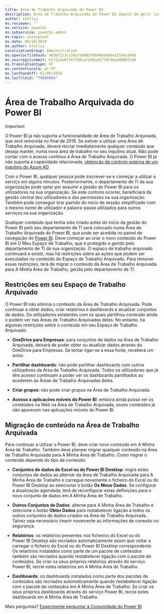 ```yaml
---
title: Área de Trabalho Arquivada do Power BI
description: Área de Trabalho Arquivada do Power BI depois de gerir locatários do Office 365
author: kfollis
ms.reviewer: ''
ms.service: powerbi
ms.subservice: powerbi-admin
ms.topic: conceptual
ms.date: 09/18/2019
ms.author: kfollis
LocalizationGroup: Administration
ms.openlocfilehash: 403bf213cc2da7ad803780946e606433166e3484
ms.sourcegitcommit: 6272c4a0f267708ca7d38a45774f3bedd680f2d6
ms.translationtype: HT
ms.contentlocale: pt-PT
ms.lasthandoff: 01/06/2020
ms.locfileid: "74699964"
---
```

# <a name="power-bi-archived-workspace"></a>Área de Trabalho Arquivada do Power BI

> [!IMPORTANT]
> O Power BI já não suporta a funcionalidade de Área de Trabalho Arquivada, que será removida no final de 2019. Se estiver a utilizar uma Área de Trabalho Arquivada, deverá recriar imediatamente qualquer conteúdo que deseja manter, numa nova área de trabalho no seu inquilino atual. Não pode contar com o acesso contínuo à Área de Trabalho Arquivada. O Power BI já não suporta a capacidade relacionada, [obtenção de controlo externa de um inquilino do Azure AD](service-admin-faq.md#what-is-the-process-to-manage-a-tenant-created-by-microsoft-for-my-users).

Com o Power BI, qualquer pessoa pode inscrever-se e começar a utilizar o serviço em alguns minutos.  Posteriormente, o departamento de TI da sua organização pode optar por assumir a gestão do Power BI para os utilizadores na sua organização.  Se este controlo ocorrer, beneficiará da gestão central dos utilizadores e das permissões na sua organização. Também pode conseguir tirar partido do início de sessão simplificado com o mesmo nome de utilizador e palavra-passe utilizados para outros serviços na sua organização.

Qualquer conteúdo que tenha sido criado antes do início da gestão do Power BI pelo seu departamento de TI será colocado numa Área de Trabalho Arquivada do Power BI, que pode ser acedida no painel de navegação do [Power BI](https://app.powerbi.com). Deve começar ao criar o novo conteúdo do Power BI em O Meu Espaço de Trabalho, que é protegido e gerido pelo departamento de TI da sua organização.  O espaço de trabalho arquivado continuará a existir, mas há restrições sobre as ações que podem ser executadas no conteúdo do Espaço de Trabalho Arquivado.  Para remover essas restrições, terá de migrar o conteúdo da Área de Trabalho Arquivada para A Minha Área de Trabalho, gerida pelo departamento de TI.

## <a name="restrictions-in-your-archived-workspace"></a>Restrições em seu Espaço de Trabalho Arquivado

O Power BI não elimina o conteúdo da Área de Trabalho Arquivada. Pode continuar a obter dados, criar relatórios e dashboards e atualizar conjuntos de dados. Os utilizadores existentes com os quais partilhou conteúdo ainda o podem ver nas Áreas de Trabalho Arquivadas deles. No entanto, há algumas restrições sobre o conteúdo em seu Espaço de Trabalho Arquivado:

* **OneDrive para Empresas**: para conjuntos de dados na Área de Trabalho Arquivada, deixará de poder obter ou atualizar dados através do OneDrive para Empresas.  Se tentar ligar-se a essa fonte, receberá um aviso.

* **Partilhar dashboards**: não pode partilhar dashboards com outros utilizadores da Área de Trabalho Arquivada.  Todos os utilizadores que já têm acesso continuam a poder ver os dashboards partilhados ao acederem às Áreas de Trabalho Arquivadas deles.

* **Criar grupos**: não pode criar grupos na Área de Trabalho Arquivada.

* **Acesso a aplicações móveis do Power BI**: embora ainda possa ver os conteúdos na Web na Área de Trabalho Arquivada, esses conteúdos já não aparecem nas aplicações móveis do Power BI.

## <a name="migrating-content-in-your-archived-workspace"></a>Migração de conteúdo na Área de Trabalho Arquivada

Para continuar a utilizar o Power BI, deve criar novo conteúdo em A Minha Área de Trabalho. Também deve planear migrar qualquer conteúdo na Área de Trabalho Arquivada para A Minha Área de Trabalho.  Como migrar o conteúdo depende do tipo de conteúdo:

* **Conjuntos de dados do Excel ou do Power BI Desktop**: migre estes conjuntos de dados ao alternar da Área de Trabalho Arquivada para A Minha Área de Trabalho e carregue novamente o ficheiro do Excel ou do Power BI Desktop ao selecionar o botão **Os Meus Dados**.  Se configurar a atualização agendada, terá de reconfigurar estas definições para o novo conjunto de dados em A Minha Área de Trabalho.

* **Outros Conjuntos de Dados**: alterne para A Minha Área de Trabalho e selecione o botão **Obter Dados** para restabelecer ligação a todos os outros conjuntos de dados criados na Área de Trabalho Arquivada.  Talvez seja necessário inserir novamente as informações de conexão ou segurança.

* **Relatórios**: os relatórios presentes nos ficheiros do Excel ou do Power BI Desktop são recriados automaticamente assim que voltar a carregar o ficheiro do Excel ou do Power BI Desktop correspondente. Os relatórios instalados como parte de um pacote de conteúdos também são recriados quando restabelecer ligação com o pacote de conteúdos. Se criar os seus próprios relatórios através do serviço Power BI, recrie estes relatórios em A Minha Área de Trabalho.

* **Dashboards**: os dashboards instalados como parte dos pacotes de conteúdos são recriados automaticamente quando restabelecer ligação com o pacote de conteúdos em A Minha Área de Trabalho. Se criar os seus próprios dashboards através do serviço Power BI, recrie estes dashboards em A Minha Área de Trabalho.

Mais perguntas? [Experimente perguntar à Comunidade do Power BI](https://community.powerbi.com/)


